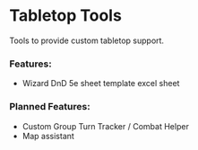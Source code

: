 # Tabletop Tools

Tools to provide custom tabletop support.

### Features:
* Wizard DnD 5e sheet template excel sheet

### Planned Features:
* Custom Group Turn Tracker / Combat Helper
* Map assistant
